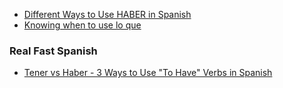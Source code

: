 
- [Different Ways to Use HABER in Spanish](https://www.youtube.com/watch?v=CruWoC77J4s)
- [Knowing when to use lo que](https://www.youtube.com/watch?v=i1PrP0kFf8E)

### Real Fast Spanish

- [Tener vs Haber - 3 Ways to Use "To Have" Verbs in Spanish](https://www.youtube.com/watch?v=5EPKegZJzkU)
